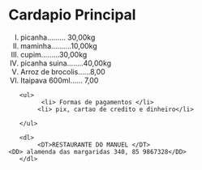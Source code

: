 <!DOCTYPE html>
<html lang="pt-br>
<head>
    <meta charset="UTF-8">
    <meta name="viewport" content="width=device-width, initial-scale=1.0">
    <title>Sumario</title>
    
</head>
<body>
    <H1>Cardapio Principal </H1>
 <main>
       <ol type="I"> 
            <li>picanha......... 30,00kg</li>
            <li>maminha..........10,00kg</li>
            <li>cupim.........30,00kg</li>
            <li>picanha suina........40,00kg</li>
            <li>Arroz de brocolis......8,00 </li>
            <li>Itaipava 600ml...... 7,00</li>
       </ol>

       <ul>
             <li> Formas de pagamentos </li>
            <li> pix, cartao de credito e dinheiro</li>

       </ul>

       <dl>
            <DT>RESTAURANTE DO MANUEL </DT>
    <DD> alamenda das margaridas 340, 85 9867328</DD>
       </dl>
 </main>
    
</body>
</html>
